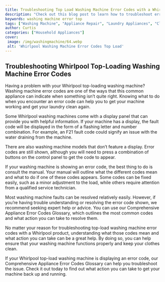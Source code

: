 ```yaml
---
title: Troubleshooting Top Load Washing Machine Error Codes with a Whirlpool
description: "Check out this blog post to learn how to troubleshoot error codes from your Whirlpool Top Load Washing Machine Discover tips and tricks to help fix any issues"
keywords: washing machine error top
tags: ["Washing Machine", "Appliance Repair", "Laundry Appliances", "Clean Appliance", "Appliance Guide"]
author: Curtis
categories: ["Household Appliances"]
cover: 
 image: /img/washingmachine/64.webp
 alt: 'Whirlpool Washing Machine Error Codes Top Load'
---
```

## Troubleshooting Whirlpool Top-Loading Washing Machine Error Codes
Having a problem with your Whirlpool top-loading washing machine? Washing machine error codes are one of the ways that this common appliance can indicate when something isn’t quite right. Knowing what to do when you encounter an error code can help you to get your machine working and get your laundry clean again. 

Some Whirlpool washing machines come with a display panel that can provide you with helpful information. If your machine has a display, the fault code will be displayed in the form of a flashing letter and number combination. For example, an F21 fault code could signify an issue with the water draining from the machine. 

There are also washing machine models that don’t feature a display. Error codes are still shown, although you will need to press a combination of buttons on the control panel to get the code to appear. 

If your washing machine is showing an error code, the best thing to do is consult the manual. Your manual will outline what the different codes mean and what to do if one of these codes appears. Some codes can be fixed easily, such as a minor adjustment to the load, while others require attention from a qualified service technician.

Most washing machine faults can be resolved relatively easily. However, if you’re having trouble understanding or resolving the error code shown, we recommend seeking expert help or advice. You can use our Comprehensive Appliance Error Codes Glossary, which outlines the most common codes and what action you can take to resolve them. 

No matter your reason for troubleshooting top-load washing machine error codes with a Whirlpool product, understanding what those codes mean and what action you can take can be a great help. By doing so, you can help ensure that your washing machine functions properly and keep your clothes clean. 

If your Whirlpool top-load washing machine is displaying an error code, our Comprehensive Appliance Error Codes Glossary can help you troubleshoot the issue. Check it out today to find out what action you can take to get your machine back up and running.
